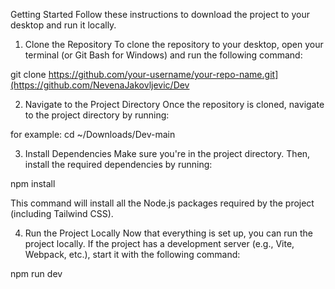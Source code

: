 Getting Started
Follow these instructions to download the project to your desktop and run it locally.

1. Clone the Repository
To clone the repository to your desktop, open your terminal (or Git Bash for Windows) and run the following command:

git clone https://github.com/your-username/your-repo-name.git](https://github.com/NevenaJakovljevic/Dev


2. Navigate to the Project Directory
Once the repository is cloned, navigate to the project directory by running:

for example: cd ~/Downloads/Dev-main 


3. Install Dependencies
Make sure you're in the project directory. Then, install the required dependencies by running:

npm install

This command will install all the Node.js packages required by the project (including Tailwind CSS).


4. Run the Project Locally
Now that everything is set up, you can run the project locally. If the project has a development server (e.g., Vite, Webpack, etc.), start it with the following command:

npm run dev
